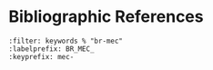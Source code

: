 <!--- Copyright (C) Matrisk GmbH 2022 -->

# Bibliographic References
```{bibliography}
:filter: keywords % "br-mec"
:labelprefix: BR_MEC_
:keyprefix: mec-
```